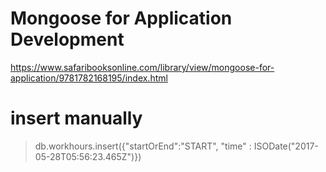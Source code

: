 # Mongoose for Application Development
https://www.safaribooksonline.com/library/view/mongoose-for-application/9781782168195/index.html

# insert manually
> db.workhours.insert({"startOrEnd":"START", "time" : ISODate("2017-05-28T05:56:23.465Z")})

